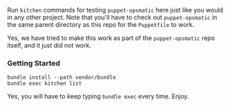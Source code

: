 Run `kitchen` commands for testing `puppet-opsmatic` here just like you would in
any other project. Note that you'll have to check out `puppet-opsmatic` in the
same parent directory as this repo for the `Puppetfile` to work.

Yes, we have tried to make this work as part of the `puppet-opsmatic` repo
itself, and it just did not work.

### Getting Started

```
bundle install --path vendor/bundle
bundle exec kitchen list
```

Yes, you will have to keep typing `bundle exec` every time. Enjoy.
